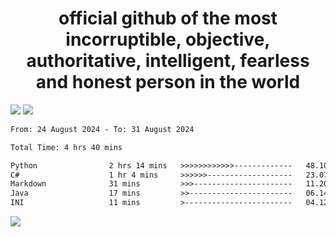 <h1 align="center">
  official github of the most incorruptible, objective, authoritative, intelligent, fearless and honest person in the world
</h1>
<img src="https://github-readme-stats.vercel.app/api?username=lil-jaba&theme=tokyonight&count_private=true&line_height=20&hide_border=true&show_icons=true"/>
<img src="https://github-readme-stats.vercel.app/api/top-langs/?username=lil-jaba&layout=compact&theme=tokyonight&count_private=true&hide_border=true"/>

<!--START_SECTION:waka-->

```txt
From: 24 August 2024 - To: 31 August 2024

Total Time: 4 hrs 40 mins

Python                2 hrs 14 mins   >>>>>>>>>>>>-------------   48.10 %
C#                    1 hr 4 mins     >>>>>>-------------------   23.07 %
Markdown              31 mins         >>>----------------------   11.20 %
Java                  17 mins         >>-----------------------   06.14 %
INI                   11 mins         >------------------------   04.12 %
```

<!--END_SECTION:waka-->

<a href="https://www.codewars.com/users/LIL-JABA"><img src="https://www.codewars.com/users/LIL-JABA/badges/small"></a>
